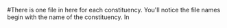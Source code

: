 #There is one file in here for each constituency. You'll notice the file names begin with the name of the constituency. In 
